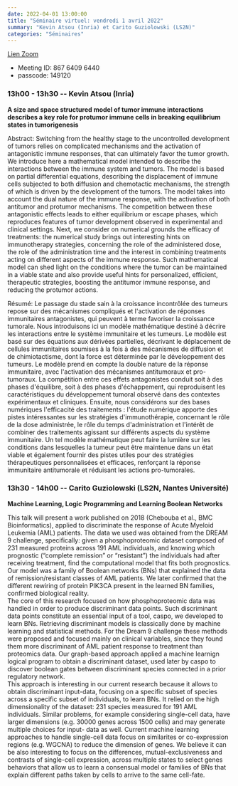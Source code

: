 ```yaml
---
date: 2022-04-01 13:00:00
title: "Séminaire virtuel: vendredi 1 avril 2022"
summary: "Kevin Atsou (Inria) et Carito Guziolowski (LS2N)"
categories: "Séminaires"
---
```




[Lien Zoom](https://u-bordeaux-fr.zoom.us/j/86764096440?pwd=b01qOG04RTMvRWNOVHBYR1ZIbkVaUT09)
* Meeting ID: 867 6409 6440
* passcode: 149120 


### 13h00 - 13h30 -- Kevin Atsou (Inria)

**A size and space structured model of tumor immune interactions describes a key role for protumor immune cells in breaking equilibrium states in tumorigenesis**

Abstract:
Switching from the healthy stage to the uncontrolled development of tumors relies on complicated mechanisms and the activation of antagonistic immune responses, that can ultimately favor the tumor growth. We introduce here a mathematical model intended to describe the interactions between the immune system and tumors. The model is based on partial differential equations, describing the displacement of immune cells subjected to both diffusion and chemotactic mechanisms, the strength of which is driven by the development of the tumors. The model takes into account the dual nature of the immune response, with the activation of both antitumor and protumor mechanisms. The competition between these antagonistic effects leads to either equilibrium or escape phases, which reproduces features of tumor development observed in experimental and clinical settings. Next, we consider on numerical grounds the efficacy of treatments: the numerical study brings out interesting hints on immunotherapy strategies, concerning the role of the administered dose, the role of the administration time and the interest in combining treatments acting on different aspects of the immune response. Such mathematical model can shed light on the conditions where the tumor can be maintained in a viable state and also provide useful hints for personalized, efficient, therapeutic strategies, boosting the antitumor immune response, and reducing the protumor actions.

Résumé:
Le passage du stade sain à la croissance incontrôlée des tumeurs repose sur des mécanismes compliqués et l'activation de réponses immunitaires antagonistes, qui peuvent à terme favoriser la croissance tumorale. Nous introduisons ici un modèle mathématique destiné à décrire les interactions entre le système immunitaire et les tumeurs. Le modèle est basé sur des équations aux dérivées partielles, décrivant le déplacement de cellules immunitaires soumises à la fois à des mécanismes de diffusion et de chimiotactisme, dont la force est déterminée par le développement des tumeurs. Le modèle prend en compte la double nature de la réponse immunitaire, avec l'activation des mécanismes antitumoraux et pro-tumoraux. La compétition entre ces effets antagonistes conduit soit à des phases d'équilibre, soit à des phases d'échappement, qui reproduisent les caractéristiques du développement tumoral observé dans des contextes expérimentaux et cliniques. Ensuite, nous considérons sur des bases numériques l'efficacité des traitements : l'étude numérique apporte des pistes intéressantes sur les stratégies d'immunothérapie, concernant le rôle de la dose administrée, le rôle du temps d'administration et l'intérêt de combiner des traitements agissant sur différents aspects du système immunitaire. Un tel modèle mathématique peut faire la lumière sur les conditions dans lesquelles la tumeur peut être maintenue dans un état viable et également fournir des pistes utiles pour des stratégies thérapeutiques personnalisées et efficaces, renforçant la réponse immunitaire antitumorale et réduisant les actions pro-tumorales.

### 13h30 - 14h00 -- Carito Guziolowski (LS2N, Nantes Université)

**Machine Learning, Logic Programming and Learning Boolean Networks**

This talk will present a work published on 2018 (Chebouba et al., BMC Bioinformatics),
applied to discriminate the response of Acute Myeloid Leukemia (AML) patients. The data we
used was obtained from the DREAM 9 challenge, specifically: given a phosphoproteomic
dataset composed of 231 measured proteins across 191 AML individuals, and knowing which
prognostic (“complete remission” or “resistant”) the individuals had after receiving treatment,
find the computational model that fits both prognostics. Our model was a family of Boolean
networks (BNs) that explained the data of remission/resistant classes of AML patients. We
later confirmed that the different rewiring of protein PIK3CA present in the learned BN
families, confirmed biological reality.\
The core of this research focused on how phosphoproteomic data was handled in order to
produce discriminant data points. Such discriminant data points constitute an essential input
of a tool, caspo, we developed to learn BNs. Retrieving discriminant models is classically done
by machine learning and statistical methods. For the Dream 9 challenge these methods were
proposed and focused mainly on clinical variables, since they found them more discriminant of
AML patient response to treatment than proteomics data. Our graph-based approach applied
a machine learnign logical program to obtain a discriminant dataset, used later by caspo to
discover boolean gates between discriminant species connected in a prior regulatory network.\
This approach is interesting in our current research because it allows to obtain discriminant
input-data, focusing on a specific subset of species across a specific subset of individuals, to
learn BNs. It relied on the high dimensionality of the dataset: 231 species measured for 191
AML individuals. Similar problems, for example considering single-cell data, have larger
dimensions (e.g. 30000 genes across 1500 cells) and may generate multiple choices for input-
data as well. Current machine learning approaches to handle single-cell data focus on
similarites or co-expression regions (e.g. WGCNA) to reduce the dimension of genes. We
believe it can be also interesting to focus on the differences, mutual-exclusiveness and
contrasts of single-cell expression, across multiple states to select genes behaviors that allow
us to learn a consensual model or families of BNs that explain different paths taken by cells to
arrive to the same cell-fate.
